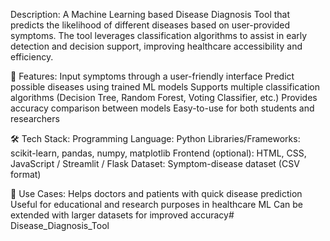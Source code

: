Description:
A Machine Learning based Disease Diagnosis Tool that predicts the likelihood of different diseases based on user-provided symptoms. The tool leverages classification algorithms to assist in early detection and decision support, improving healthcare accessibility and efficiency.

🚀 Features:
Input symptoms through a user-friendly interface
Predict possible diseases using trained ML models
Supports multiple classification algorithms (Decision Tree, Random Forest, Voting Classifier, etc.)
Provides accuracy comparison between models
Easy-to-use for both students and researchers

🛠️ Tech Stack:
Programming Language: Python
Libraries/Frameworks: scikit-learn, pandas, numpy, matplotlib
Frontend (optional): HTML, CSS, JavaScript / Streamlit / Flask
Dataset: Symptom-disease dataset (CSV format)

🎯 Use Cases:
Helps doctors and patients with quick disease prediction
Useful for educational and research purposes in healthcare ML
Can be extended with larger datasets for improved accuracy# Disease_Diagnosis_Tool
